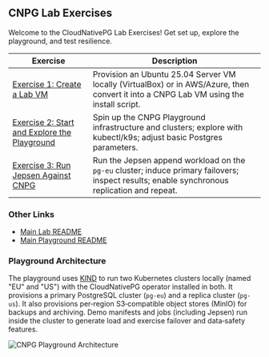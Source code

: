 ## CNPG Lab Exercises

Welcome to the CloudNativePG Lab Exercises! Get set up, explore the playground, and test resilience.

| Exercise | Description |
| --- | --- |
| [Exercise 1: Create a Lab VM](exercise-1-create-lab-vm/README.md) | Provision an Ubuntu 25.04 Server VM locally (VirtualBox) or in AWS/Azure, then convert it into a CNPG Lab VM using the install script. |
| [Exercise 2: Start and Explore the Playground](exercise-2-start-playground/README.md) | Spin up the CNPG Playground infrastructure and clusters; explore with kubectl/k9s; adjust basic Postgres parameters. |
| [Exercise 3: Run Jepsen Against CNPG](exercise-3-jepsen/README.md) | Run the Jepsen append workload on the `pg-eu` cluster; induce primary failovers; inspect results; enable synchronous replication and repeat. |

### Other Links

- [Main Lab README](README.md)
- [Main Playground README](../README.md)

### Playground Architecture

The playground uses [KIND](https://kind.sigs.k8s.io/) to run two Kubernetes clusters locally (named "EU" and "US") with the CloudNativePG operator installed in both. It provisions a primary PostgreSQL cluster (`pg-eu`) and a replica cluster (`pg-us`). It also provisions per‑region S3‑compatible object stores (MinIO) for backups and archiving. Demo manifests and jobs (including Jepsen) run inside the cluster to generate load and exercise failover and data‑safety features.

![CNPG Playground Architecture](../images/cnpg-playground-architecture.png)

